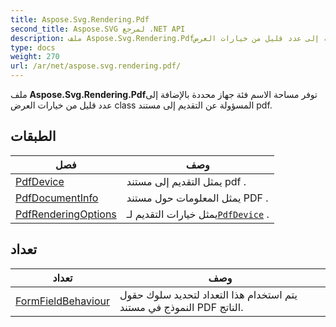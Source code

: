 ```yaml
---
title: Aspose.Svg.Rendering.Pdf
second_title: Aspose.SVG لمرجع .NET API
description: ملف Aspose.Svg.Rendering.Pdfتوفر مساحة الاسم فئة جهاز محددة بالإضافة إلى عدد قليل من خيارات العرض class المسؤولة عن التقديم إلى مستند pdf.
type: docs
weight: 270
url: /ar/net/aspose.svg.rendering.pdf/
---
```

ملف **Aspose.Svg.Rendering.Pdf**توفر مساحة الاسم فئة جهاز محددة بالإضافة إلى عدد قليل من خيارات العرض class المسؤولة عن التقديم إلى مستند pdf.

## الطبقات

| فصل | وصف |
| --- | --- |
| [PdfDevice](./pdfdevice/) | يمثل التقديم إلى مستند pdf . |
| [PdfDocumentInfo](./pdfdocumentinfo/) | يمثل المعلومات حول مستند PDF . |
| [PdfRenderingOptions](./pdfrenderingoptions/) | يمثل خيارات التقديم لـ[`PdfDevice`](../aspose.svg.rendering.pdf/pdfdevice/) . |
## تعداد

| تعداد | وصف |
| --- | --- |
| [FormFieldBehaviour](./formfieldbehaviour/) | يتم استخدام هذا التعداد لتحديد سلوك حقول النموذج في مستند PDF الناتج. |


